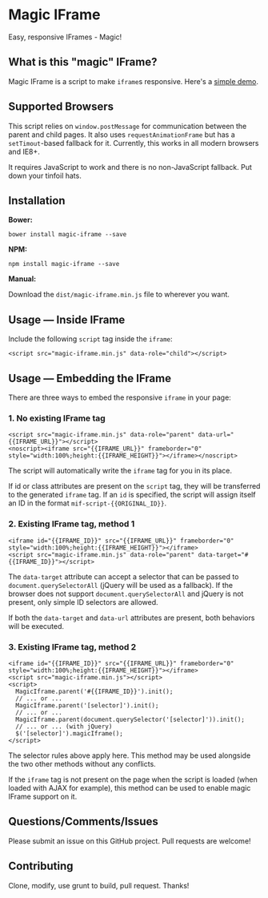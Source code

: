 # Magic IFrame

Easy, responsive IFrames - Magic!

## What is this "magic" IFrame?

Magic IFrame is a script to make `iframe`s responsive. Here's a [simple demo](http://magic-iframe.com/demo/).

## Supported Browsers

This script relies on `window.postMessage` for communication between the parent and child pages. It also uses `requestAnimationFrame` but has a `setTimout`-based fallback for it. Currently, this works in all modern browsers and IE8+.

It requires JavaScript to work and there is no non-JavaScript fallback. Put down your tinfoil hats.

## Installation

**Bower:**

```
bower install magic-iframe --save
```

**NPM:**

```
npm install magic-iframe --save
```

**Manual:**

Download the `dist/magic-iframe.min.js` file to wherever you want.

## Usage — Inside IFrame

Include the following `script` tag inside the `iframe`:

```
<script src="magic-iframe.min.js" data-role="child"></script>
```

## Usage — Embedding the IFrame

There are three ways to embed the responsive `iframe` in your page:

### 1. No existing IFrame tag

```
<script src="magic-iframe.min.js" data-role="parent" data-url="{{IFRAME_URL}}"></script>
<noscript><iframe src="{{IFRAME_URL}}" frameborder="0" style="width:100%;height:{{IFRAME_HEIGHT}}"></iframe></noscript>
```

The script will automatically write the `iframe` tag for you in its place.

If id or class attributes are present on the `script` tag, they will be transferred to the generated `iframe` tag. If an `id` is specified, the script will assign itself an ID in the format `mif-script-{{ORIGINAL_ID}}`.

### 2. Existing IFrame tag, method 1

```
<iframe id="{{IFRAME_ID}}" src="{{IFRAME_URL}}" frameborder="0" style="width:100%;height:{{IFRAME_HEIGHT}}"></iframe>
<script src="magic-iframe.min.js" data-role="parent" data-target="#{{IFRAME_ID}}"></script>
```

The `data-target` attribute can accept a selector that can be passed to `document.querySelectorAll` (jQuery will be used as a fallback). If the browser does not support `document.querySelectorAll` and jQuery is not present, only simple ID selectors are allowed.

If both the `data-target` and `data-url` attributes are present, both behaviors will be executed.

### 3. Existing IFrame tag, method 2

```
<iframe id="{{IFRAME_ID}}" src="{{IFRAME_URL}}" frameborder="0" style="width:100%;height:{{IFRAME_HEIGHT}}"></iframe>
<script src="magic-iframe.min.js"></script>
<script>
  MagicIframe.parent('#{{IFRAME_ID}}').init();
  // ... or ...
  MagicIframe.parent('[selector]').init();
  // ... or ...
  MagicIframe.parent(document.querySelector('[selector]')).init();
  // ... or ... (with jQuery)
  $('[selector]').magicIframe();
</script>
```

The selector rules above apply here. This method may be used alongside the two other methods without any conflicts.

If the `iframe` tag is not present on the page when the script is loaded (when loaded with AJAX for example), this method can be used to enable magic IFrame support on it.

## Questions/Comments/Issues

Please submit an issue on this GitHub project. Pull requests are welcome!

## Contributing

Clone, modify, use grunt to build, pull request. Thanks!